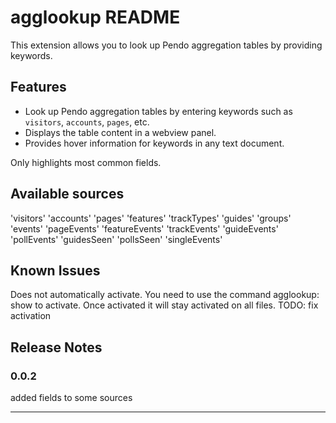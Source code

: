 # agglookup README

This extension allows you to look up Pendo aggregation tables by providing keywords.

## Features

- Look up Pendo aggregation tables by entering keywords such as `visitors`, `accounts`, `pages`, etc.
- Displays the table content in a webview panel.
- Provides hover information for keywords in any text document.

Only highlights most common fields.

## Available sources
'visitors'
'accounts'
'pages'
'features'
'trackTypes' 
'guides'
'groups'
'events'
'pageEvents' 
'featureEvents'
'trackEvents'
'guideEvents'
'pollEvents' 
'guidesSeen' 
'pollsSeen'
'singleEvents'

## Known Issues

Does not automatically activate. You need to use the command agglookup: show to activate.
Once activated it will stay activated on all files.
TODO: fix activation

## Release Notes

### 0.0.2

added fields to some sources

---